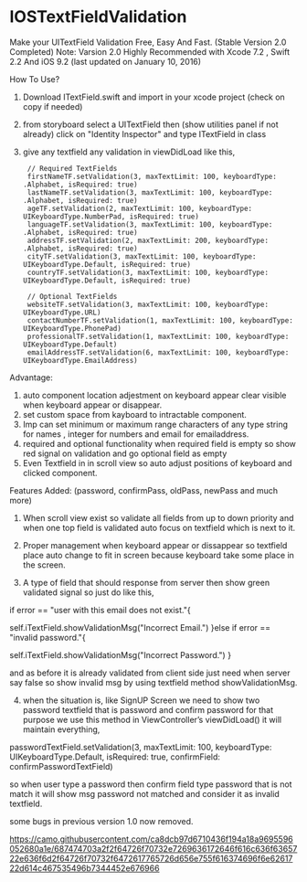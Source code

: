 # IOSTextFieldValidation
Make your UITextField Validation Free, Easy And Fast. (Stable Version 2.0 Completed)
Note: Varsion 2.0 Highly Recommended with Xcode 7.2 , Swift 2.2 And iOS 9.2 (last updated on January 10, 2016)

How To Use?
1. Download ITextField.swift and import in your xcode project (check on copy if needed)
2. from storyboard select a UITextField then (show utilities panel if not already) click on "Identity Inspector" and type ITextField in class
3. give any textfield any validation in viewDidLoad like this,

        // Required TextFields
        firstNameTF.setValidation(3, maxTextLimit: 100, keyboardType: .Alphabet, isRequired: true)
        lastNameTF.setValidation(3, maxTextLimit: 100, keyboardType: .Alphabet, isRequired: true)
        ageTF.setValidation(2, maxTextLimit: 100, keyboardType: UIKeyboardType.NumberPad, isRequired: true)
        languageTF.setValidation(3, maxTextLimit: 100, keyboardType: .Alphabet, isRequired: true)
        addressTF.setValidation(2, maxTextLimit: 200, keyboardType: .Alphabet, isRequired: true)
        cityTF.setValidation(3, maxTextLimit: 100, keyboardType: UIKeyboardType.Default, isRequired: true)
        countryTF.setValidation(3, maxTextLimit: 100, keyboardType: UIKeyboardType.Default, isRequired: true)
        
        // Optional TextFields
        websiteTF.setValidation(3, maxTextLimit: 100, keyboardType: UIKeyboardType.URL)
        contactNumberTF.setValidation(1, maxTextLimit: 100, keyboardType: UIKeyboardType.PhonePad)
        professionalTF.setValidation(1, maxTextLimit: 100, keyboardType: UIKeyboardType.Default)
        emailAddressTF.setValidation(6, maxTextLimit: 100, keyboardType: UIKeyboardType.EmailAddress)

Advantage:
1. auto component location adjestment on keyboard appear clear visible when keyboard appear or disappear.
2. set custom space from kayboard to intractable component.
3. Imp can set minimum or maximum range characters of any type string for names , integer for numbers and email for emailaddress.
4. required and optional functionality when required field is empty so show red signal on validation and go optional field as empty
5. Even Textfield in in scroll view so auto adjust positions of keyboard and clicked component.

Features Added: (password, confirmPass, oldPass, newPass and much more)

1. When scroll view exist so validate all fields from up to down
priority and when one top field is validated auto focus on textfield
which is next to it.

2. Proper management when keyboard appear or dissappear so textfield
place auto change to fit in screen because keyboard take some place in
the screen.
3. A type of field that should response from server then show green
validated signal so just do like this,

if error == "user with this email does not exist."{

self.iTextField.showValidationMsg("Incorrect Email.")
                        }else if error == "invalid password."{

self.iTextField.showValidationMsg("Incorrect Password.")
                        }

and as before it is already validated from client side just need when
server say false so show invalid msg by using textfield method
showValidationMsg.

4. when the situation is,
like SignUP Screen we need to show two password textfield that is
password and confirm password for that purpose we use this method in
ViewController’s viewDidLoad() it will maintain everything,

passwordTextField.setValidation(3, maxTextLimit: 100, keyboardType:
UIKeyboardType.Default, isRequired: true, confirmField:
confirmPasswordTextField)

so when user type a password then confirm field type password that is
not match it will show msg password not matched and consider it as
invalid textfield.

some bugs in previous version 1.0 now removed.


https://camo.githubusercontent.com/ca8dcb97d6710436f194a18a9695596052680a1e/687474703a2f2f64726f70732e7269636172646f616c636f6365722e636f6d2f64726f70732f6472617765726d656e755f616374696f6e6261722d614c467535496b7344452e676966
